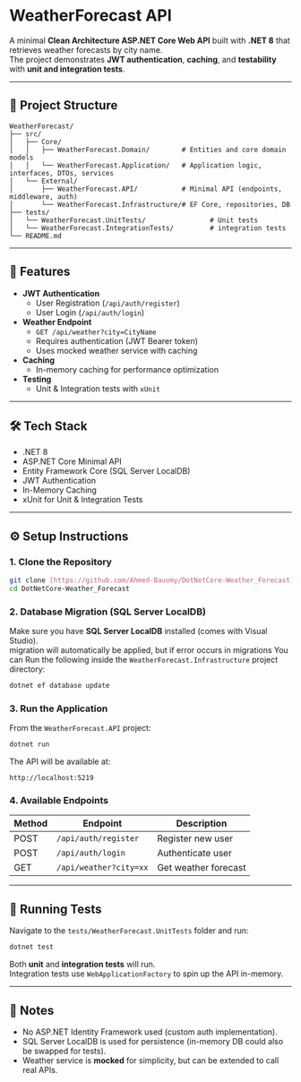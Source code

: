 # WeatherForecast API

A minimal **Clean Architecture ASP.NET Core Web API** built with **.NET 8** that retrieves weather forecasts by city name.  
The project demonstrates **JWT authentication**, **caching**, and **testability** with **unit and integration tests**.

---

## 📂 Project Structure

```
WeatherForecast/
├── src/
│   ├── Core/
│   │   ├── WeatherForecast.Domain/        # Entities and core domain models
│   │   └── WeatherForecast.Application/   # Application logic, interfaces, DTOs, services
│   └── External/
│       ├── WeatherForecast.API/           # Minimal API (endpoints, middleware, auth)
│       └── WeatherForecast.Infrastructure/# EF Core, repositories, DB
├── tests/
│   └── WeatherForecast.UnitTests/                # Unit tests
│   └── WeatherForecast.IntegrationTests/         # integration tests
└── README.md
```

---

## 🚀 Features

- **JWT Authentication**
  - User Registration (`/api/auth/register`)
  - User Login (`/api/auth/login`)
- **Weather Endpoint**
  - `GET /api/weather?city=CityName`
  - Requires authentication (JWT Bearer token)
  - Uses mocked weather service with caching
- **Caching**
  - In-memory caching for performance optimization
- **Testing**
  - Unit & Integration tests with `xUnit`

---

## 🛠️ Tech Stack

- .NET 8
- ASP.NET Core Minimal API
- Entity Framework Core (SQL Server LocalDB)
- JWT Authentication
- In-Memory Caching
- xUnit for Unit & Integration Tests

---

## ⚙️ Setup Instructions

### 1. Clone the Repository
```bash
git clone [https://github.com/Ahmed-Bauomy/DotNetCore-Weather_Forecast]
cd DotNetCore-Weather_Forecast
```

### 2. Database Migration (SQL Server LocalDB)
Make sure you have **SQL Server LocalDB** installed (comes with Visual Studio).  
migration will automatically be applied, but if error occurs in migrations
You can Run the following inside the `WeatherForecast.Infrastructure` project directory:

```bash
dotnet ef database update
```


### 3. Run the Application
From the `WeatherForecast.API` project:

```bash
dotnet run
```

The API will be available at:
```
http://localhost:5219
```

### 4. Available Endpoints
| Method | Endpoint              | Description           |
|--------|------------------------|-----------------------|
| POST   | `/api/auth/register`  | Register new user     |
| POST   | `/api/auth/login`     | Authenticate user     |
| GET    | `/api/weather?city=xx`| Get weather forecast  |

---

## 🧪 Running Tests

Navigate to the `tests/WeatherForecast.UnitTests` folder and run:

```bash
dotnet test
```

Both **unit** and **integration tests** will run.  
Integration tests use `WebApplicationFactory` to spin up the API in-memory.

---

## 📌 Notes

- No ASP.NET Identity Framework used (custom auth implementation).  
- SQL Server LocalDB is used for persistence (in-memory DB could also be swapped for tests).  
- Weather service is **mocked** for simplicity, but can be extended to call real APIs.

